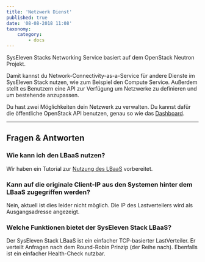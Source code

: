 ```yaml
---
title: 'Netzwerk Dienst'
published: true
date: '08-08-2018 11:08'
taxonomy:
    category:
        - docs
---
```


SysEleven Stacks Networking Service basiert auf dem OpenStack Neutron Projekt.

Damit kannst du Network-Connectivity-as-a-Service für andere Dienste im SysEleven Stack nutzen, wie zum Beispiel den Compute Service.
Außerdem stellt es Benutzern eine API zur Verfügung um Netzwerke zu definieren und um bestehende anzupassen.

Du hast zwei Möglichkeiten dein Netzwerk zu verwalten. Du kannst dafür die öffentliche OpenStack API benutzen, genau so wie das [Dashboard](https://dashboard.cloud.syseleven.net).

---

## Fragen & Antworten

### Wie kann ich den LBaaS nutzen?

Wir haben ein Tutorial zur [Nutzung des LBaaS](/syseleven-stack/tutorials/lbaas/) vorbereitet.

### Kann auf die originale Client-IP aus den Systemen hinter dem LBaaS zugegriffen werden?

Nein, aktuell ist dies leider nicht möglich. Die IP des Lastverteilers wird als Ausgangsadresse angezeigt.

### Welche Funktionen bietet der SysEleven Stack LBaaS?

Der SysEleven Stack LBaaS ist ein einfacher TCP-basierter LastVerteiler. Er verteilt Anfragen nach dem Round-Robin Prinzip (der Reihe nach).
Ebenfalls ist ein einfacher Health-Check nutzbar.
